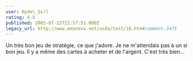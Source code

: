 ```yaml
---
user: Hyde\_Girl
rating: 4.5
published: 2005-07-15T22:57:51.000Z
legacy_url: http://www.emunova.net/veda/test/16.htm#comment-3475
---
```

Un très bon jeu de stratégie, ce que j'adore. Je ne m'attendais pas à un si bon jeu. Il y a même des cartes à acheter et de l'argent. C'est très bien...